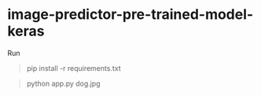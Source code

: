 # image-predictor-pre-trained-model-keras

Run

> pip install -r requirements.txt

> python app.py dog.jpg

